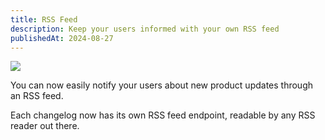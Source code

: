 ```yaml
---
title: RSS Feed
description: Keep your users informed with your own RSS feed
publishedAt: 2024-08-27
---
```


![](https://github.com/user-attachments/assets/b712044a-237b-459b-bcda-8965982c3fa9)

You can now easily notify your users about new product updates through an RSS feed.

Each changelog now has its own RSS feed endpoint, readable by any RSS reader out there.